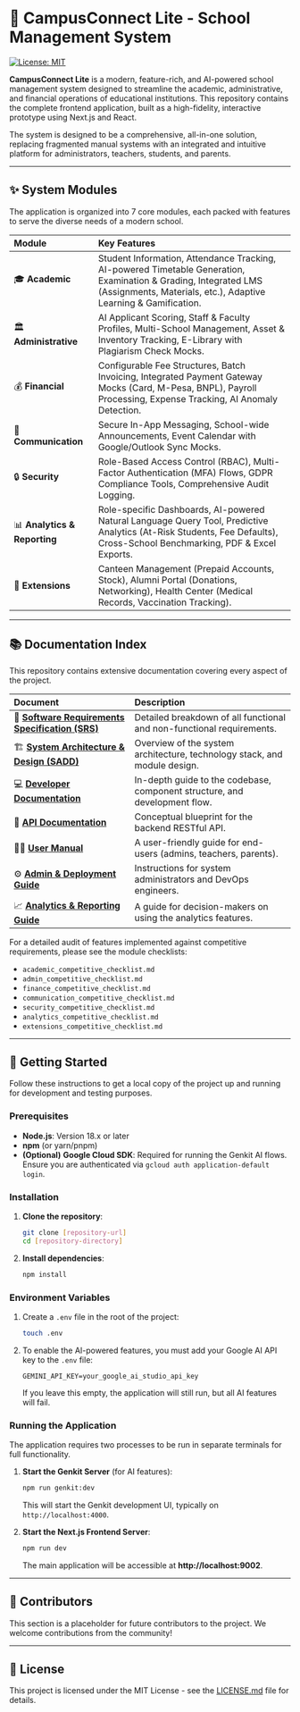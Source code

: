 # 🏫 CampusConnect Lite - School Management System

[![License: MIT](https://img.shields.io/badge/License-MIT-yellow.svg)](https://opensource.org/licenses/MIT)

**CampusConnect Lite** is a modern, feature-rich, and AI-powered school management system designed to streamline the academic, administrative, and financial operations of educational institutions. This repository contains the complete frontend application, built as a high-fidelity, interactive prototype using Next.js and React.

The system is designed to be a comprehensive, all-in-one solution, replacing fragmented manual systems with an integrated and intuitive platform for administrators, teachers, students, and parents.

---

## ✨ System Modules

The application is organized into 7 core modules, each packed with features to serve the diverse needs of a modern school.

| Module | Key Features |
| :--- | :--- |
| 🎓 **Academic** | Student Information, Attendance Tracking, AI-powered Timetable Generation, Examination & Grading, Integrated LMS (Assignments, Materials, etc.), Adaptive Learning & Gamification. |
| 🏛️ **Administrative** | AI Applicant Scoring, Staff & Faculty Profiles, Multi-School Management, Asset & Inventory Tracking, E-Library with Plagiarism Check Mocks. |
| 💰 **Financial** | Configurable Fee Structures, Batch Invoicing, Integrated Payment Gateway Mocks (Card, M-Pesa, BNPL), Payroll Processing, Expense Tracking, AI Anomaly Detection. |
| 📣 **Communication** | Secure In-App Messaging, School-wide Announcements, Event Calendar with Google/Outlook Sync Mocks. |
| 🔒 **Security** | Role-Based Access Control (RBAC), Multi-Factor Authentication (MFA) Flows, GDPR Compliance Tools, Comprehensive Audit Logging. |
| 📊 **Analytics & Reporting** | Role-specific Dashboards, AI-powered Natural Language Query Tool, Predictive Analytics (At-Risk Students, Fee Defaults), Cross-School Benchmarking, PDF & Excel Exports. |
| 🧩 **Extensions** | Canteen Management (Prepaid Accounts, Stock), Alumni Portal (Donations, Networking), Health Center (Medical Records, Vaccination Tracking). |

---

## 📚 Documentation Index

This repository contains extensive documentation covering every aspect of the project.

| Document | Description |
| :--- | :--- |
| 📄 **[Software Requirements Specification (SRS)](./srs.md)** | Detailed breakdown of all functional and non-functional requirements. |
| 🏗️ **[System Architecture & Design (SADD)](./SADD.md)** | Overview of the system architecture, technology stack, and module design. |
| 💻 **[Developer Documentation](./DOCUMENTATION.md)** | In-depth guide to the codebase, component structure, and development flow. |
| 🔗 **[API Documentation](./API_DOCUMENTATION.md)** | Conceptual blueprint for the backend RESTful API. |
| 🧑‍🏫 **[User Manual](./USER_MANUAL.md)** | A user-friendly guide for end-users (admins, teachers, parents). |
| ⚙️ **[Admin & Deployment Guide](./ADMIN_GUIDE.md)** | Instructions for system administrators and DevOps engineers. |
| 📈 **[Analytics & Reporting Guide](./analytics_reporting_guide.md)** | A guide for decision-makers on using the analytics features. |

For a detailed audit of features implemented against competitive requirements, please see the module checklists:
-   `academic_competitive_checklist.md`
-   `admin_competitive_checklist.md`
-   `finance_competitive_checklist.md`
-   `communication_competitive_checklist.md`
-   `security_competitive_checklist.md`
-   `analytics_competitive_checklist.md`
-   `extensions_competitive_checklist.md`

---

## 🚀 Getting Started

Follow these instructions to get a local copy of the project up and running for development and testing purposes.

### Prerequisites

-   **Node.js**: Version 18.x or later
-   **npm** (or yarn/pnpm)
-   **(Optional)** **Google Cloud SDK**: Required for running the Genkit AI flows. Ensure you are authenticated via `gcloud auth application-default login`.

### Installation

1.  **Clone the repository**:
    ```bash
    git clone [repository-url]
    cd [repository-directory]
    ```
2.  **Install dependencies**:
    ```bash
    npm install
    ```

### Environment Variables

1.  Create a `.env` file in the root of the project:
    ```bash
    touch .env
    ```
2.  To enable the AI-powered features, you must add your Google AI API key to the `.env` file:
    ```
    GEMINI_API_KEY=your_google_ai_studio_api_key
    ```
    If you leave this empty, the application will still run, but all AI features will fail.

### Running the Application

The application requires two processes to be run in separate terminals for full functionality.

1.  **Start the Genkit Server** (for AI features):
    ```bash
    npm run genkit:dev
    ```
    This will start the Genkit development UI, typically on `http://localhost:4000`.

2.  **Start the Next.js Frontend Server**:
    ```bash
    npm run dev
    ```
    The main application will be accessible at **http://localhost:9002**.

---

## 🤝 Contributors

This section is a placeholder for future contributors to the project. We welcome contributions from the community!

---

## 📜 License

This project is licensed under the MIT License - see the [LICENSE.md](https://opensource.org/licenses/MIT) file for details.
